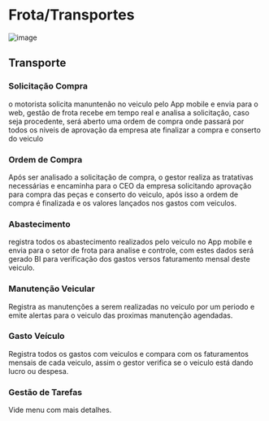 # Frota/Transportes

![image](https://github.com/user-attachments/assets/03cc4f1e-2375-440e-bca9-6e9cb9c8c3b6)

## Transporte

### Solicitação Compra
o motorista solicita manuntenão no veiculo pelo App mobile e envia para o web, gestão de frota recebe em tempo real e analisa a solicitação, caso seja procedente, será aberto uma ordem de compra onde passará por todos os niveis de aprovação da empresa ate finalizar a compra e conserto do veiculo

### Ordem de Compra
Após ser analisado a solicitação de compra, o gestor realiza as tratativas necessárias e encaminha para o CEO da empresa solicitando aprovação para compra das peças e conserto do veiculo, após isso a ordem de compra é finalizada e os valores lançados nos gastos com veiculos.

### Abastecimento 
registra todos os abastecimento realizados pelo veiculo no App mobile e envia para o setor de frota para analise e controle, com estes dados será gerado BI para verificação dos gastos versos faturamento mensal deste veiculo.

### Manutenção Veicular
Registra as manutenções a serem realizadas no veiculo por um periodo e emite alertas para o veiculo das proximas manutenção agendadas.

### Gasto Veículo
Registra todos os gastos com veiculos e compara com os faturamentos mensais de cada veiculo, assim o gestor verifica se o veiculo está dando lucro ou despesa.

### Gestão de Tarefas
Vide menu com mais detalhes.